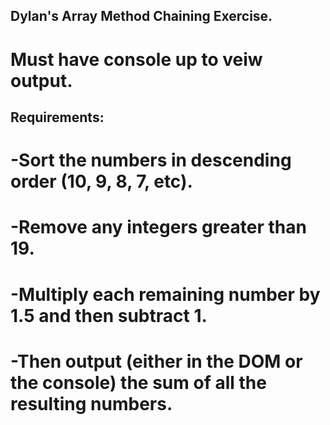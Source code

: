 ## Dylan's Array Method Chaining Exercise.
# Must have console up to veiw output.  

## Requirements:
# -Sort the numbers in descending order (10, 9, 8, 7, etc).
# -Remove any integers greater than 19.
# -Multiply each remaining number by 1.5 and then subtract 1.
# -Then output (either in the DOM or the console) the sum of all the resulting numbers.